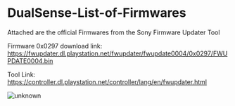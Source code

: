 # DualSense-List-of-Firmwares
Attached are the official Firmwares from the Sony Firmware Updater Tool

Firmware 0x0297 download link: https://fwupdater.dl.playstation.net/fwupdater/fwupdate0004/0x0297/FWUPDATE0004.bin

Tool Link: https://controller.dl.playstation.net/controller/lang/en/fwupdater.html


![unknown](https://user-images.githubusercontent.com/4289084/164345895-e3e895df-214a-4327-8da6-51a4345414ea.png)
